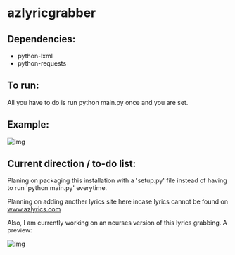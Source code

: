 # azlyricgrabber

## Dependencies:
+ python-lxml
+ python-requests

## To run:
All you have to do is run python main.py once and you are
set.

## Example:
![img](http://i.imgur.com/w0lxJpY.gif "example")

## Current direction / to-do list:
Planing on packaging this installation with a 'setup.py'
file instead of having to run 'python main.py' everytime.

Planning on adding another lyrics site here incase lyrics
cannot be found on www.azlyrics.com

Also, I am currently working on an ncurses version of this
lyrics grabbing.  A preview:

![img](http://i.imgur.com/kcDfO8Z.jpg "preview curses")


